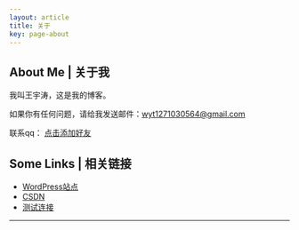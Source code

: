 ```yaml
---
layout: article
title: 关于
key: page-about
---
```


<!--more-->

## About Me | 关于我

我叫王宇涛，这是我的博客。

如果你有任何问题，请给我发送邮件：[wyt1271030564@gmail.com](mailto:wyt1271030564@gmail.com)

联系qq：
[点击添加好友](https://ti.qq.com/open_qq/index2.html?url=mqqapi%3a%2f%2fuserprofile%2ffriend_profile_card%3fsrc_type%3dweb%26version%3d1.0%26source%3d2%26uin%3d1271030564)

## Some Links | 相关链接

- [WordPress站点](https://yutao.art.blog/)
- [CSDN](https://blog.csdn.net/weixin_46415378)
- [测试连接](http:cs.yutao.co)

---
